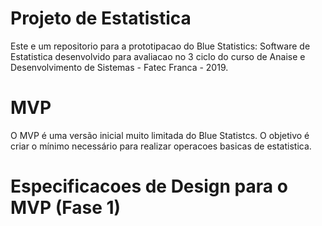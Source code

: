 # Projeto de Estatistica 

Este e um repositorio para a prototipacao do Blue Statistics: Software de Estatistica desenvolvido para avaliacao no 3 ciclo do curso de Anaise e Desenvolvimento de Sistemas - Fatec Franca - 2019.

# MVP

O MVP é uma versão inicial muito limitada do Blue Statistcs. O objetivo é criar o mínimo necessário para realizar operacoes basicas de estatistica. 

# Especificacoes de Design para o MVP (Fase 1)
